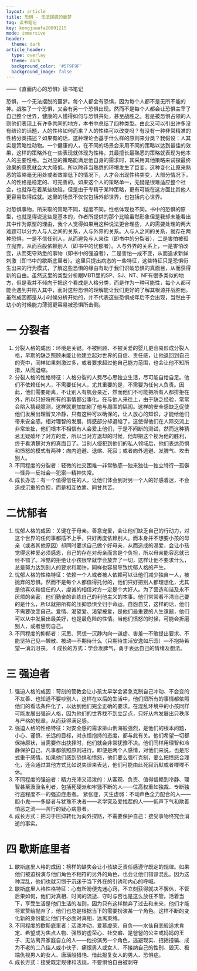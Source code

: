 ```yaml
---
layout: article
title: 恐惧 - 无法摆脱的噩梦
tag: 读书笔记
key: kongjuwufa20091215
mode: immersive
header:
  theme: dark
article_header:
  type: overlay
  theme: dark
  background_color: '#5F9F9F'
  background_image: false
---
```


——《直面内心的恐惧》读书笔记
<!--more-->

恐惧，一个无法摆脱的噩梦。每个人都会有恐惧，因为每个人都不是无所不能的神。战胜了一个恐惧，又会有另一个恐惧出现。然而不是每个人都会让恐惧主宰了自己整个世界，健康的人懂得如何与恐惧共处，甚至战胜之。若是被恐惧占领的人则他们表现上有许多共同的地方，本书中总结了四种类型。由此又可以引出许多没有结论的话题，人的性格如何而来？人的性格可以改变吗？有没有一种非常精准的性格分类描述？如果有的话，这种理论会基于什么样的原则来分类？我假设：人其实是策略性动物。一个健康的人，在不同的场景会采用不同的策略以达到最佳的效果，这样的策略外在一些表现就体现为性格，其最擅长最熟悉的策略就表现为他本人的主要性格。当对应的策略能满足他自身的需求时，其采用其他策略来试探最终效果的意愿就会大大降低。所以除非当熟悉的环境发生了巨变，这种变化让原来熟悉的策略毫无用处或者效率低下的情况下，人才会出现性格突变，大部分情况下，人的性格是稳定的、可完善的。如果这个人的策略单一，无疑是很难适应整个社会，也就存在着某些缺陷，但是由于专精于某种策略，更有可能在这方面比其他人更容易取得成就。这里的场景不仅仅包括外部世界，也包括内心世界。

对恐惧事物，所采取的策略不同，程度不同，性格体现也不同。书中的恐惧的原型，也就是得说这些是基本的，作者所提供的那个比喻虽然形象但是我却未能看出其中作为原型的理由，我个人觉得如果用这种说法更合理些，人的需要处理的两大难题可以分为人与人之间的关系，人与外界的关系。人与人之间的关系，就存在两种恐惧，一是不信任别人，从而避免与人来往（即书中的分裂者），二是害怕被孤立抛弃，从而百般依赖别人（即书中的忧郁者）。人与外界的关系上，一是害怕改变，从而死守熟悉的事物（即书中的强迫者），二是害怕一成不变，从而追求新鲜刺激（即书中的歇斯底里者）。这里只提出病态的一些特征，这些特征只是恐惧衍生出来的行为模式，了解这些恐惧的缘由有助于我们识破恐惧的真面目，从而获得新的自由。虽然这里的类型分析跟MBTI里的SP、SJ、NT、NF有很多类似的地方，但是我并不倾向于把这个看成是人格分类，而是作为一种可能性，每个人都可能会遇到并陷入其中，而对这些恐惧的理解能让我们更好的了解其根源并战胜他。虽然成因都是从小时候分析开始的，并不代表这些恐惧成年后不会出现，当然由于幼小的时候能力薄弱更容易被恐惧所击倒。

# 一 分裂者

1. 分裂人格的成因：环境是关键。不被照顾、不被关爱的婴儿更容易形成分裂人格，早期的缺乏照顾未能让他建立起对世界的自信、责任感，让他退回到自己的壳中，同样如果刺激过多，或者要求超过他自己能力范围，也会让他不知所措，从而退缩。
2. 分裂人格的性格特征：人格分裂的人费尽心思独立生活，尽可能自给自足。他们不依赖任何人，不需要任何人，尤其重要的是，不需要为任何人负责。因此，他们需要距离，不让别人有机会亲近，然而他们不可能把所有人都排拒在外，所以只好将所有的事情都公事化。在与他人来往上，由于缺乏经验，常常会陷入猜疑臆测，这样就更加加剧了他与周围的隔阂。这样的安全感缺乏促使他们发展出理智又冷静，只有这种可以确保的，让人放心的知识，才能给他们带来安全感。相对理智的发展，情感部分却退缩了，这使得他们在人际交流上非常笨拙，他们根本不相信有人会爱上他们，于是不间断的测试，然而这种猜忌无疑破坏了对方的爱，所以当对方退却的时候，他却把这个视为他的胜利，终于看清楚对方的真面目了。当别人侵犯到他们的私人领域后，他们表达恐惧和愤怒的模式有两种：向内逃避、退缩、死寂；或者向外逃避、发脾气、攻击别人。
3. 不同程度的分裂者：轻微的社交困难—非常敏感—独来独往—独立特行—孤僻—怪异—反社会—犯案—精神失常。
4. 成长办法：有一个值得信任的人，让他们体会到对另一个人的好感着迷，不会造成沉重的负担，而是相互依靠、同甘共苦。

# 二忧郁者

1. 忧郁人格的成因：关键在于母亲。善意宠爱，会让他们缺乏自己的行动力，对这个世界的任何事都插不上手，只好再度依赖别人。而本身并不想要小孩的母亲（或者其他原因）却同时要求自己做个好母亲，从而造成的溺爱，会让小孩觉得这种爱必须感恩，自己的存在对母亲而言是个负担，所以母亲能容忍就已经不错了。冷酷的拒绝让小孩很早就学会放弃了一切，这样让他不要求什么，总是努力达到别人的要求和期许，同样也容易导致忧郁人格的产生。  
2. 忧郁人格的性格特征：依赖一个人或者被人依赖可以让他们减少独自一人，被抛弃的恐惧。然而不是每个人都值得托付的，他们只好把别人都理想化，尤其是他喜欢和信任的人，虔诚的相信对方一定是个大好人。为了营造和谐及永不厌烦的亲密，他们勤奋的训练自己的利他主义的本事。他们常常看不清自己要的是什么，所以就把所有的压抑恐惧全归于命运，自怨自艾，这样的话，他们不需要改变自己。爱情、渴望爱、渴望被爱，是他们最重要的人生课题，他们可以从中发展出最美好，也是最危险的性情。当他们愤怒的时候，可能会折磨别人，或者惩罚自己。
3. 不同程度的抑郁者：沉思、冥想—沉静内向—谦虚、害羞—不敢提出要求、不能坚持己见—懒散、被动—不期待什么（只期待生活安逸如乐园）—不抱持希望—消沉沮丧。  4 成长的方式：学会发脾气，勇于表达自己的情绪及想法。 

# 三 强迫者

1. 强迫人格的成因：苛刻的管教会让小孩太早学会紧急克制自己冲动、不会变的不友善、也知道不要吵别人，这样在以后的生活中，他们把所有的事情都依照他们的看法条件化了，以达到他们完全正确的要求。在混乱环境中的小孩同样可能发展出强迫人格，因为他们的世界找不到立足点，只好从内发展出只秩序与严格的规章，从而获得满足感。
2. 强迫人格的性格特征：对安全感的需求排山倒海般强烈，是他们的根本问题，小心、谨慎、长远的目标，对永恒抱持的态度，都与此有关。他们希望一切都保持原状，当需要作出抉择时，他们就会非常犹豫不决。他们同样用理智和冷静保护自己，凡事都依照原则进行。即便是两个人感情，对他们来说，也是形式重于感情。如果他们感到恐惧和愤怒，他们要么强行克制，要么把愤怒合理化，还会通过其他方式比如说失误来表达，他们可能由此死寂沉默或者喋喋不休。
3. 不同程度的强迫者：精力充沛又活泼的：从客观、负责、值得信赖到冷静、理智甚至汲汲名利者，包括死硬派和牢骚不断的人——位高权重如独裁、专断独行盗程度不一的强迫症患者。  紧张症，天生虚弱：不动声色全力配合的人——胆小鬼——多疑者与犹豫不决者——老学究及爱找茬的人——低声下气和欺善怕恶之流——苦行的疑心病患者。
4. 成长方式：把习于压抑转化为向外探路，不需要保护自己：接受事物终究会消逝的事实。 

# 四 歇斯底里者 

1. 歇斯底里人格的成因：榜样的缺失会让小孩缺乏责任感遵守既定的规律。如果他们被迫扮演与他们角色不相符的另外的角色，也会让他们错谬混乱。因为这种混乱，他们也就习惯于沉迷于当下外在的引诱和内心的呼喊。
2. 歇斯底里人格性格特征：心有所盼便鬼迷心窍，不立刻获得就决不罢休，不管后果如何，他们对真相、时间的流逝、守时与否也是这么放任不管。活着当下，享受生活是他们生活的准则，因为只有这样抛弃了过去和未来，他们才能将累赘给抛弃了，他们也总是根据当下的需要扮演某一个角色。这样不断的变化新的身份能让他们不必面对真相，远离束缚。
3. 不同程度的歇斯底里者：活泼冲动，爱慕虚荣、自负——水仙自恋般追求肯定、希望成为焦点人物、强烈的虚荣心、社交癖、是爸爸的公主或妈妈的王子、无法离开家庭自立的人——他扮演另一个角色，逃避现实、招摇撞骗、成为不老的二八佳人或小伙子、痛恨男人或女人、不接纳自己的性别、毁灭、极端仇视男人的女人、唐璜般猎艳、借此报复女人的男人、恐惧症。
4. 成长方式：接受既定规律和法规，不要惧怕自由被剥夺